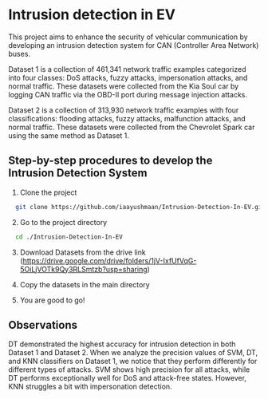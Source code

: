 # Intrusion detection in EV

This project aims to enhance the security of vehicular communication by developing an intrusion detection system for CAN (Controller Area Network) buses.

Dataset 1 is a collection of 461,341 network traffic examples categorized into four classes: DoS attacks, fuzzy attacks, impersonation attacks, and normal traffic. These datasets were collected from the Kia Soul car by logging CAN traffic via the OBD-II port during message injection attacks.

Dataset 2 is a collection of 313,930 network traffic examples with four classifications: flooding attacks, fuzzy attacks, malfunction attacks, and normal traffic. These datasets were collected from the Chevrolet Spark car using the same method as Dataset 1.





## Step-by-step procedures to develop the Intrusion Detection System

  1. Clone the project

```bash
  git clone https://github.com/iaayushmaan/Intrusion-Detection-In-EV.git
```

2. Go to the project directory

```bash
  cd ./Intrusion-Detection-In-EV
```

3. Download Datasets from the drive link (https://drive.google.com/drive/folders/1jV-IxfUfVqG-5OiLjVOTk9Qy3RLSmtzb?usp=sharing)

4. Copy the datasets in the main directory

5. You are good to go!




## Observations

DT demonstrated the highest accuracy for intrusion detection in both Dataset 1 and Dataset 2. When we analyze the precision values of SVM, DT, and KNN classifiers on Dataset 1, we notice that they perform differently for different types of attacks. SVM shows high precision for all attacks, while DT performs exceptionally well for DoS and attack-free states. However, KNN struggles a bit with impersonation detection.

